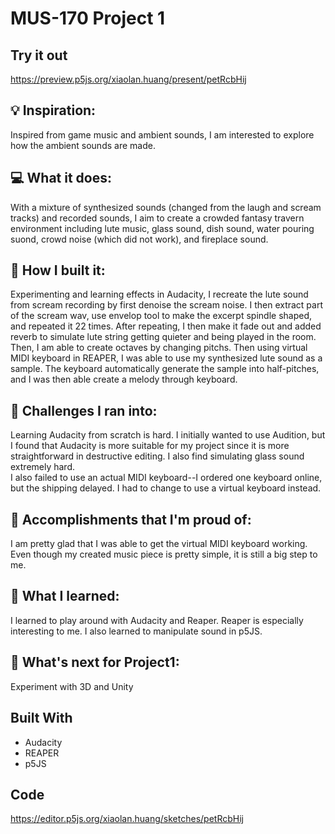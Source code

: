 # MUS-170 Project 1 

## Try it out
https://preview.p5js.org/xiaolan.huang/present/petRcbHij

## 💡 Inspiration:
Inspired from game music and ambient sounds, I am interested to explore how the ambient sounds are made. 

## 💻 What it does:
With a mixture of synthesized sounds (changed from the laugh and scream tracks) and recorded sounds, I aim to create a crowded fantasy travern environment including lute music, glass sound, dish sound, water pouring suond, crowd noise (which did not work), and fireplace sound.

## 🔨 How I built it:
Experimenting and learning effects in Audacity, I recreate the lute sound from scream recording by first denoise the scream noise. I then extract part of the scream wav, use envelop tool to make the excerpt spindle shaped, and repeated it 22 times. After repeating, I then make it fade out and added reverb to simulate lute string getting quieter and being played in the room. Then, I am able to create octaves by changing pitchs. 
Then using virtual MIDI keyboard in REAPER, I was able to use my synthesized lute sound as a sample. The keyboard automatically generate the sample into half-pitches, and I was then able create a melody through keyboard. 

## 🧠 Challenges I ran into:
Learning Audacity from scratch is hard. I initially wanted to use Audition, but I found that Audacity is more suitable for my project since it is more straightforward in destructive editing. I also find simulating glass sound extremely hard.  
I also failed to use an actual MIDI keyboard--I ordered one keyboard online, but the shipping delayed. I had to change to use a virtual keyboard instead. 

## 🏅 Accomplishments that I'm proud of:
I am pretty glad that I was able to get the virtual MIDI keyboard working. Even though my created music piece is pretty simple, it is still a big step to me. 

## 📖 What I learned:
I learned to play around with Audacity and Reaper. Reaper is especially interesting to me. I also learned to manipulate sound in p5JS. 

## 🚀 What's next for Project1:
Experiment with 3D and Unity

## Built With
- Audacity
- REAPER
- p5JS

## Code
https://editor.p5js.org/xiaolan.huang/sketches/petRcbHij

